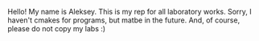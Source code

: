 Hello! My name is Aleksey. This is my rep for all laboratory works. Sorry, I haven't cmakes for programs, but matbe in the future.
And, of course, please do not copy my labs :)
